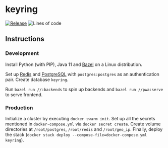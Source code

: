 # keyring

[![Release](https://github.com/dubov94/keyring/actions/workflows/release.yml/badge.svg)](https://github.com/dubov94/keyring/actions/workflows/release.yml)
![Lines of code](https://img.shields.io/tokei/lines/github/dubov94/keyring)

## Instructions

### Development

Install Python (with PIP), Java 11 and [Bazel](https://bazel.build) on a Linux
distribution.

Set up [Redis](https://redis.io/) and [PostgreSQL](https://www.postgresql.org/)
with `postgres:postgres` as an authentication pair. Create database `keyring`.

Run `bazel run //:backends` to spin up backends and `bazel run //pwa:serve` to
serve frontend.

### Production

Initialize a cluster by executing `docker swarm init`. Set up all the secrets
mentioned in `docker-compose.yml` via `docker secret create`. Create volume
directories at `/root/postgres`, `/root/redis` and `/root/geo_ip`. Finally,
deploy the stack (`docker stack deploy --compose-file=docker-compose.yml keyring`).
